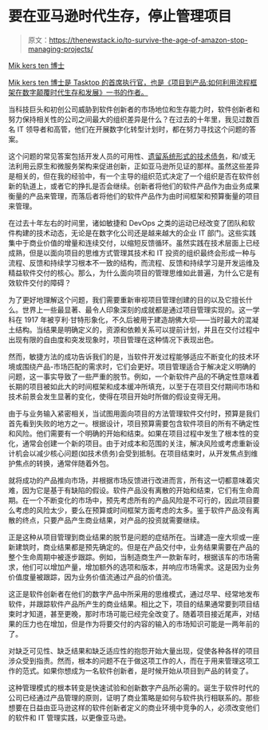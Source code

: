 # 要在亚马逊时代生存，停止管理项目

> 原文：<https://thenewstack.io/to-survive-the-age-of-amazon-stop-managing-projects/>

[](https://www.tasktop.com/mik-kersten)

[Mik kers ten 博士](https://www.tasktop.com/mik-kersten)

[Mik kers ten 博士是 Tasktop 的首席执行官，也是《项目到产品:如何利用流程框架在数字颠覆时代生存和发展》一书的作者。](https://www.tasktop.com/mik-kersten)

[](https://www.tasktop.com/mik-kersten)[](https://www.tasktop.com/mik-kersten)

当科技巨头和初创公司威胁到软件创新者的市场地位和生存能力时，软件创新者和努力保持相关性的公司之间最大的组织差异是什么？在过去的十年里，我见过数百名 IT 领导者和高管，他们在开展数字化转型计划时，都在努力寻找这个问题的答案。

这个问题的常见答案包括开发人员的可用性、[遗留系统形式的技术债务](https://www.cpapracticeadvisor.com/news/12431238/how-to-budget-for-business-technical-debt)，和/或无法利用云原生和微服务架构来促进创新，正如亚马逊所见证的那样。虽然这些差异是相关的，但在我的经验中，有一个主导的组织范式决定了一个组织是否在软件创新的轨道上，或者它的挣扎是否会继续。创新者将他们的软件产品作为由业务成果衡量的产品来管理，而落后者将他们的软件产品作为由时间框架和预算衡量的项目来管理。

在过去十年左右的时间里，诸如敏捷和 DevOps 之类的运动已经改变了团队和软件构建的技术动态，无论是在数字化公司还是越来越大的企业 IT 部门。这些实践集中于商业价值的增量和连续交付，以缩短反馈循环。虽然实践在技术层面上已经成熟，但是以面向项目的思维方式管理其技术和 IT 投资的组织最终会形成一种与流程、反馈和持续学习根本不一致的结构，而流程、反馈和持续学习是开发运维及精益软件交付的核心。那么，为什么面向项目的管理思维如此普遍，为什么它是有效软件交付的障碍？

为了更好地理解这个问题，我们需要重新审视项目管理创建的目的以及它擅长什么。世界上一些最显著、最令人印象深刻的成就都是通过项目管理实现的。这一学科在 1917 年被亨利·甘特形象化，不久后被用于建造胡佛大坝——当时最大的混凝土结构。当结果是明确定义的，资源和依赖关系可以提前计划，并且在交付过程中出现有限的自由度和突发现象时，项目管理在这种情况下表现出色。

然而，敏捷方法的成功告诉我们的是，当软件开发过程能够适应不断变化的技术环境或围绕产品-市场匹配的需求时，它们会更好。项目管理适合于解决定义明确的问题，这一事实导致了一些严重的脱节。例如，一个新软件产品的不确定性意味着长期的项目被如此大的时间框架和成本缓冲所填充，以至于在项目交付期间市场和技术前景会发生显著的变化，使得在项目开始时所做的假设变得无用。

由于与业务输入紧密相关，当试图用面向项目的方法管理软件交付时，预算是我们首先看到失败的地方之一。根据设计，项目预算需要包含软件项目的所有不确定性和风险。他们需要有一个明确的开始和结束。如果在项目过程中发生了根本性的变化，通常会创建一个新的项目。由于对成本和范围的关注，解决风险或考虑重新设计机会以减少核心问题(如技术债务)会受到抵制。在项目结束时，从开发焦点到维护焦点的转换，通常伴随着外包。

就将成功的产品推向市场，并根据市场反馈进行改进而言，所有这一切都意味着灾难，因为它是基于有缺陷的假设。软件产品没有离散的开始和结束，它们有生命周期。在一个不断变化的市场中，预先考虑所有的产品风险是不可行的，因此项目要么考虑的风险太少，要么在预算或时间框架方面考虑的太多。鉴于软件产品没有离散的终点，只要产品产生商业结果，对产品的投资就需要继续。

正是这种从项目管理到商业结果的脱节是问题的症结所在。当建造一座大坝或一座新建筑时，商业结果都是预先确定的。但是在产品交付中，业务结果需要在产品的整个生命周期中被逐步跟踪。例如，当制造商生产一款新车时，根据该车的市场需求，他们可以增加产量，增加额外的选项和版本，并响应市场需求。这是因为业务价值度量被跟踪，因为业务价值流通过产品的价值流。

这正是软件创新者在他们的数字产品中所采用的思维模式，通过尽早、经常地发布软件，并跟踪软件产品所产生的商业结果。相比之下，项目的结果通常要到项目结束时才知道，甚至更晚，那时市场可能已经完全改变了。随着项目接近尾声，对结果的压力也在增加，但是作为将要交付的内容的输入的市场知识可能是一两年前的了。

对缺乏可见性、缺乏结果和缺乏适应性的抱怨开始大量出现，促使各种各样的项目涉众受到指责。然而，根本的问题不在于做这项工作的人，而在于用来管理这项工作的范式。如果你想成为一名软件创新者，是时候开始从项目到产品的转变了。

这种管理模式的根本转变是快速试验和创新数字产品所必需的。诞生于软件时代的公司已经通过产品管理的原则，证明了商业策略是如何与软件执行相联系的。那些想要在日益由亚马逊这样的软件创新者定义的商业环境中竞争的人，必须改变他们的软件和 IT 管理实践，以更像亚马逊。

<svg xmlns:xlink="http://www.w3.org/1999/xlink" viewBox="0 0 68 31" version="1.1"><title>Group</title> <desc>Created with Sketch.</desc></svg>
